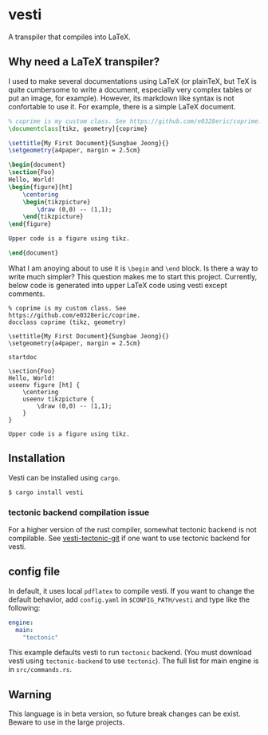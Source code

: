 # vesti

A transpiler that compiles into LaTeX.

## Why need a LaTeX transpiler?

I used to make several documentations using LaTeX (or plainTeX, but TeX is quite cumbersome to write
a document, especially very complex tables or put an image, for example).
However, its markdown like syntax is not confortable to use it.
For example, there is a simple LaTeX document.

```tex
% coprime is my custom class. See https://github.com/e0328eric/coprime.
\documentclass[tikz, geometry]{coprime}

\settitle{My First Document}{Sungbae Jeong}{}
\setgeometry{a4paper, margin = 2.5cm}

\begin{document}
\section{Foo}
Hello, World!
\begin{figure}[ht]
    \centering
    \begin{tikzpicture}
        \draw (0,0) -- (1,1);
    \end{tikzpicture}
\end{figure}

Upper code is a figure using tikz.

\end{document}
```

What I am anoying about to use it is `\begin` and `\end` block. Is there a way to write much simpler? This
question makes me to start this project. Currently, below code is generated into upper LaTeX code
using vesti except comments.

```
% coprime is my custom class. See https://github.com/e0328eric/coprime.
docclass coprime (tikz, geometry)

\settitle{My First Document}{Sungbae Jeong}{}
\setgeometry{a4paper, margin = 2.5cm}

startdoc

\section{Foo}
Hello, World!
useenv figure [ht] {
    \centering
    useenv tikzpicture {
        \draw (0,0) -- (1,1);
    }
}

Upper code is a figure using tikz.
```

## Installation
Vesti can be installed using `cargo`.

```console
$ cargo install vesti
```

### tectonic backend compilation issue
For a higher version of the rust compiler, somewhat tectonic backend is not
compilable. See
[vesti-tectonic-git](https://github.com/e0328eric/vesti-tectonic-git) if one
want to use tectonic backend for vesti.

## config file
In default, it uses local `pdflatex` to compile vesti. If you want to change the default behavior, add `config.yaml` in `$CONFIG_PATH/vesti` and type like the following:
```yaml
engine:
  main:
    "tectonic"
```
This example defaults vesti to run `tectonic` backend. (You must download vesti using `tectonic-backend` to use `tectonic`). The full list for main engine is in `src/commands.rs`.

## Warning

This language is in beta version, so future break changes can be exist. Beware to use in the large
projects.
